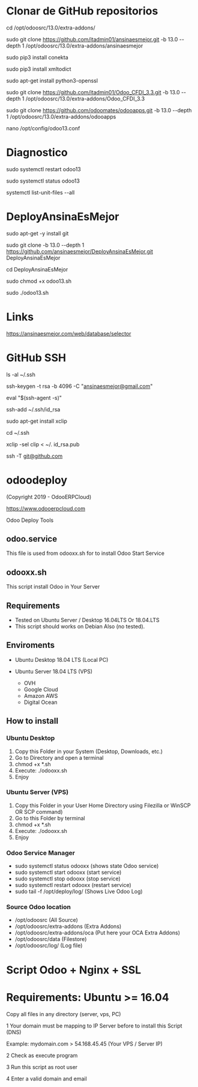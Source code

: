 # Clonar de GitHub repositorios

cd /opt/odoosrc/13.0/extra-addons/

sudo git clone https://github.com/itadmin01/ansinaesmejor.git -b 13.0 --depth 1 /opt/odoosrc/13.0/extra-addons/ansinaesmejor

sudo pip3 install conekta

sudo pip3 install xmltodict

sudo apt-get install python3-openssl

sudo git clone https://github.com/itadmin01/Odoo_CFDI_3.3.git -b 13.0 --depth 1 /opt/odoosrc/13.0/extra-addons/Odoo_CFDI_3.3

sudo git clone https://github.com/odoomates/odooapps.git -b 13.0 --depth 1 /opt/odoosrc/13.0/extra-addons/odooapps

nano /opt/config/odoo13.conf

# Diagnostico

sudo systemctl restart odoo13

sudo systemctl status odoo13

systemctl list-unit-files --all

# DeployAnsinaEsMejor

sudo apt-get -y install git

sudo git clone -b 13.0 --depth 1 https://github.com/ansinaesmejor/DeployAnsinaEsMejor.git DeployAnsinaEsMejor

cd DeployAnsinaEsMejor

sudo chmod +x odoo13.sh

sudo ./odoo13.sh

# Links

https://ansinaesmejor.com/web/database/selector

# GitHub SSH

ls -al ~/.ssh

ssh-keygen -t rsa -b 4096 -C "ansinaesmejor@gmail.com"

eval "$(ssh-agent -s)"

ssh-add ~/.ssh/id_rsa

sudo apt-get install xclip

cd ~/.ssh

xclip -sel clip < ~/. id_rsa.pub

ssh -T git@github.com

# odoodeploy

(Copyright 2019 - OdooERPCloud)

https://www.odooerpcloud.com

Odoo Deploy Tools

## odoo.service

This file is used from odooxx.sh for to install Odoo Start Service

## odooxx.sh
This script install Odoo in Your Server

## Requirements

* Tested on Ubuntu Server / Desktop 16.04LTS Or 18.04.LTS
* This script should works on Debian Also (no tested).

## Enviroments

* Ubuntu Desktop 18.04 LTS (Local PC)
* Ubuntu Server 18.04 LTS (VPS)

    * OVH
    * Google Cloud
    * Amazon AWS
    * Digital Ocean

## How to install

### Ubuntu Desktop

1. Copy this Folder in your System (Desktop, Downloads, etc.)
2. Go to Directory and open a terminal
3. chmod +x  *.sh
4. Execute: ./odooxx.sh
5. Enjoy

### Ubuntu Server (VPS)

1. Copy this Folder in your User Home Directory using Filezilla or WinSCP OR SCP command)
2. Go to this Folder by terminal
3. chmod +x  *.sh
4. Execute: ./odooxx.sh
5. Enjoy

### Odoo Service Manager

* sudo systemctl status odooxx (shows state Odoo service)
* sudo systemctl start odooxx (start service)
* sudo systemctl stop odooxx (stop service)
* sudo systemctl restart odooxx (restart service)
* sudo tail -f /opt/deploy/log/ (Shows Live Odoo Log)


### Source Odoo location

* /opt/odoosrc (All Source)
* /opt/odoosrc/extra-addons (Extra Addons)
* /opt/odoosrc/extra-addons/oca (Put here your OCA Extra Addons)
* /opt/odoosrc/data (Filestore)
* /opt/odoosrc/log/ (Log file)



Script Odoo + Nginx + SSL
=========================

# Requirements: Ubuntu >= 16.04

Copy all files in any directory (server, vps, PC)

1 Your domain must be mapping to IP Server before to install this Script (DNS)

Example: mydomain.com > 54.168.45.45 (Your VPS / Server IP) 

2 Check as execute program

3 Run this script as root user

4 Enter a valid domain and email
